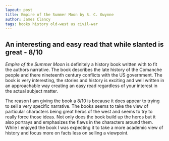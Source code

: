 ```yaml
---
layout: post
title: Empire of the Summer Moon by S. C. Gwynne
author: James Clancy
tags: books history old-west us civil-war
---
```


## An interesting and easy read that while slanted is great - 8/10

_Empire of the Summer Moon_ is definitely a history book written with to fit the authors narrative. The book describes the late history of the Comanche people and there nineteenth century conflicts with the US government. The book is very interesting, the stories and history is exciting and well written in an approachable way creating an easy read regardless of your interest in the actual subject matter. 

The reason I am giving the book a 8/10 is because it does appear to trying to sell a very specific narrative. The books seems to take the view of particular characters being great heros of the west and seems to try to really force those ideas. Not only does the book build up the heros but it also portrays and emphasizes the flaws in the characters around them. While I enjoyed the book I was expecting it to take a more academic view of history and focus more on facts less on selling a viewpoint. 